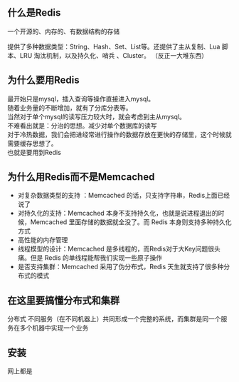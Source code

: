 ## 什么是Redis
一个开源的、内存的、有数据结构的存储

提供了多种数据类型：String、Hash、Set、List等。还提供了主从复制、Lua 脚本、LRU 淘汰机制，以及持久化、哨兵 、Cluster。
（反正一大堆东西）

## 为什么要用Redis
最开始只是mysql，插入查询等操作直接进入mysql。\
随着业务量的不断增加，就有了分库分表等。\
当然对于单个mysql的读写压力较大时，就会考虑到主从mysql。\
不难看出就是：分治的思想。减少对单个数据库的读写\
对于冷热数据，我们会把进经常进行操作的数据存放在更快的存储里，这个时候就需要缓存思想了。\
也就是要用到Redis

## 为什么用Redis而不是Memcached
- 对复杂数据类型的支持 ：Memcached 的话，只支持字符串，Redis上面已经说了
- 对持久化的支持：Memcached 本身不支持持久化，也就是说进程退出的时候，Memcached 里面存储的数据就全没了。而 Redis 本身则支持多种持久化方式
- 高性能的内存管理
- 线程模型的设计：Memcached 是多线程的，而Redis对于大Key问题很头痛。但是 Redis 的单线程能帮我们实现一些原子操作
- 是否支持集群：Memcached 采用了伪分布式，Redis 天生就支持了很多种分布式的模式

## 在这里要搞懂分布式和集群
分布式 不同服务（在不同机器上）共同形成一个完整的系统，而集群是同一个服务在多个机器中实现一个业务

## 安装
网上都是

